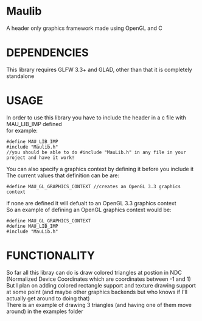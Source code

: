 # Maulib
A header only graphics framework made using OpenGL and C

# DEPENDENCIES
This library requires GLFW 3.3+ and GLAD, other than that it is completely standalone 


# USAGE
In order to use this library you have to include the header in a c file with MAU_LIB_IMP defined\
for example:
```
#define MAU_LIB_IMP
#include "Maulib.h"
//you should be able to do #include "MauLib.h" in any file in your project and have it work!
```
You can also specify a graphics context by defining it before you include it\
The current values that definition can be are:
```
#define MAU_GL_GRAPHICS_CONTEXT //creates an OpenGL 3.3 graphics context
```
if none are defined it will defualt to an OpenGL 3.3 graphics context\
So an example of defining an OpenGL graphics context would be:
```
#define MAU_GL_GRAPHICS_CONTEXT
#define MAU_LIB_IMP
#include "MauLib.h"
```

# FUNCTIONALITY
So far all this libray can do is draw colored triangles at postion in NDC (Normalized Device Coordinates which are coordinates between -1 and 1)\
But I plan on adding colored rectangle support and texture drawing support at some point (and maybe other graphics backends but who knows if I'll actually get around to doing that)\
There is an example of drawing 3 triangles (and having one of them move around) in the examples folder



